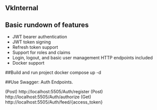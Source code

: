 ## VkInternal

## Basic rundown of features
- JWT bearer authentication
- JWT token signing
- Refresh token support
- Support for roles and claims
- Login, logout, and basic user management HTTP endpoints included
- Docker support




##Build and run project
docker compose up -d

##Use Swagger: Auth Endpoints.

 (Post) http://localhost:5505/Auth/register (Post) http://localhost:5505/Auth/authorize (Get) http://localhost:5505/Auth/feed/{access_token}

